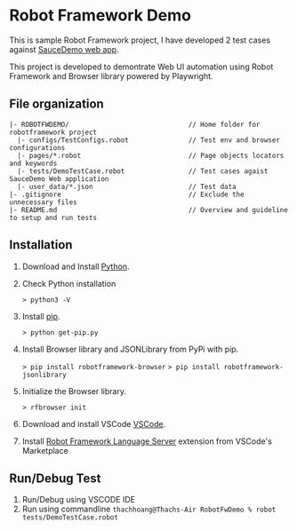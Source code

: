 # Robot Framework Demo

This is sample Robot Framework project, I have developed 2 test cases against [SauceDemo web app]( https://www.saucedemo.com).

This project is developed to demontrate Web UI automation using Robot Framework and Browser library powered by Playwright.


## File organization
```
|- ROBOTFWDEMO/                              // Home folder for robotframework project
  |- configs/TestConfigs.robot               // Test env and browser configurations
  |- pages/*.robot                           // Page objects locators and keywords
  |- tests/DemoTestCase.robot                // Test cases agaist SauceDemo Web application
  |- user_data/*.json                        // Test data
|- .gitignore                                // Exclude the unnecessary files
|- README.md                                 // Overview and guideline to setup and run tests
```

## Installation
1. Download and Install [Python](https://www.python.org/downloads/).
2. Check Python installation

    `> python3 -V`

3. Install [pip](https://pip.pypa.io/en/stable/installation/).

    `> python get-pip.py`

4. Install Browser library and JSONLibrary from PyPi with pip.

    `> pip install robotframework-browser`
    `> pip install robotframework-jsonlibrary`
    
5. Initialize the Browser library.

    `> rfbrowser init`
    
6. Download and install VSCode [VSCode](https://code.visualstudio.com/docs/?dv=osx "VSCode").
7. Install [Robot Framework Language Server](https://marketplace.visualstudio.com/items?itemName=robocorp.robotframework-lsp) extension from VSCode's Marketplace


## Run/Debug Test
1. Run/Debug using VSCODE IDE
2. Run using commandline
 `thachhoang@Thachs-Air RobotFwDemo % robot tests/DemoTestCase.robot`


